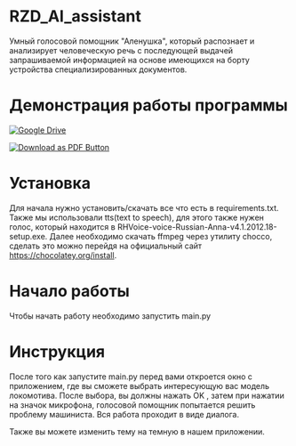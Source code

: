 # RZD_AI_assistant

Умный голосовой помощник "Аленушка", который распознает и анализирует человеческую речь с последующей выдачей запрашиваемой информацией на основе имеющихся на борту устройства специализированных документов. 

# Демонстрация работы программы

[![Google Drive](https://img.shields.io/badge/Google%20Drive-4285F4?style=for-the-badge&logo=googledrive&logoColor=white)](https://drive.google.com/file/d/1Z5qTaE2CnHF0Iq3jtPDHt3ysCvrwFBjD/view?usp=sharing)

[![Download as PDF Button](https://img.shields.io/badge/Download%20AS%20pdf-EF3939?style=for-the-badge&logo=adobeacrobatreader&logoColor=white&color=black&labelColor=ec1c24)](https://mdtopdf.up.railway.app/convertPdf?https://github.com/De-Par/RZD_AI_assistant/blob/main/presentation.pdf)

# Установка

Для начала нужно установить/скачать все что есть в requirements.txt. Также мы использовали tts(text to speech), для этого также нужен голос, который находится в RHVoice-voice-Russian-Anna-v4.1.2012.18-setup.exe. Далее необходимо скачать ffmpeg через утилиту chocco, сделать это можно перейдя на официальный сайт https://chocolatey.org/install. 

# Начало работы

Чтобы начать работу необходимо запустить main.py


# Инструкция

После того как запустите main.py перед вами откроется окно с приложением, где вы сможете выбрать интересующую вас модель локомотива. После выбора, вы должны нажать OK , затем при нажатии на значок микрофона, голосовой помощник попытается решить проблему машиниста. Вся работа проходит в виде диалога.

Также вы можете изменить тему на темную в нашем приложении.
 


